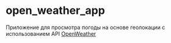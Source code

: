 # open_weather_app

Приложение для просмотра погоды на основе геолокации с использованием API <a href="https://openweathermap.org/">OpenWeather</a>
